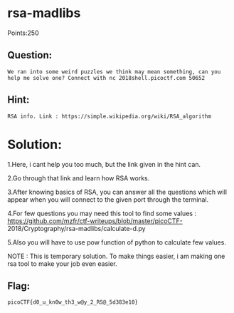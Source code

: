 # rsa-madlibs

Points:250

## Question:

```
We ran into some weird puzzles we think may mean something, can you help me solve one? Connect with nc 2018shell.picoctf.com 50652
```


## Hint:

```
RSA info. Link : https://simple.wikipedia.org/wiki/RSA_algorithm
```


# Solution:

  1.Here, i cant help you too much, but the link given in the hint can. 
  
  2.Go through that link and learn how RSA works.
  
  3.After knowing basics of RSA, you can answer all the questions which will appear when you will connect to the given port through 
  the terminal.
  
  4.For few questions you may need this tool to find some values : https://github.com/mzfr/ctf-writeups/blob/master/picoCTF-
  2018/Cryptography/rsa-madlibs/calculate-d.py
  
  5.Also you will have to use pow function of python to calculate few values.
  
  NOTE : This is temporary solution. To make things easier, i am making one rsa tool to make your job even easier.

## Flag:

```
picoCTF{d0_u_kn0w_th3_w@y_2_RS@_5d383e10}
```

